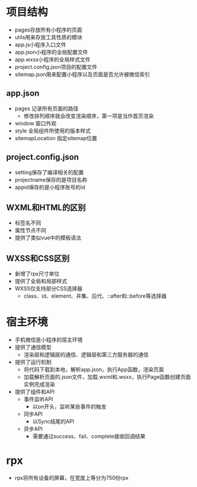 # 项目结构
- pages存放所有小程序的页面
- utils用来存放工具性质的模块
- app.js小程序入口文件
- app.json小程序的全局配置文件
- app.wxss小程序的全局样式文件
- project.config.json项目的配置文件
- sitemap.json用来配置小程序以及页面是否允许被微信索引

## app.json
- pages 记录所有页面的路径
  - 修改排列顺序就会改变渲染顺序，第一项是当作首页渲染
- window  窗口外观
- style 全局组件所使用的版本样式
- sitemapLocation 指定sitemap位置
## project.config.json
- setting保存了编译相关的配置
- projectname保存的是项目名称
- appid保存的是小程序账号的id 
## WXML和HTML的区别
- 标签名不同
- 属性节点不同
- 提供了类似vue中的模板语法
## WXSS和CSS区别
- 新增了rpx尺寸单位
- 提供了全局和局部样式
- WXSS仅支持部分CSS选择器
  - class、id、element、并集、后代、::after和::before等选择器

# 宿主环境
- 手机微信是小程序的宿主环境
- 提供了通信模型
  - 渲染层和逻辑层的通信、逻辑层和第三方服务器的通信
- 提供了运行机制
  - 将代码下载到本地，解析app.json，执行App函数，渲染页面
  - 加载解析页面的.json文件，加载.wxml和.wsxx，执行Page函数创建页面实例完成渲染
- 提供了组件和API
  - 事件监听API
    - 以on开头，监听某些事件的触发
  - 同步API
    - 以Sync结尾的API
  - 异步API
    - 需要通过success、fail、complete接收回调结果

# rpx
- rpx将所有设备的屏幕，在宽度上等分为750份rpx